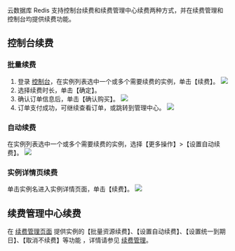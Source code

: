 云数据库 Redis 支持控制台续费和续费管理中心续费两种方式，并在续费管理和控制台均提供续费功能。

## 控制台续费
### 批量续费
1. 登录 [控制台](https://console.cloud.tencent.com/cdb)，在实例列表选中一个或多个需要续费的实例，单击【续费】。
 ![](https://main.qcloudimg.com/raw/60f5949076006104eaabe8af7b60f117.png)
2. 选择续费时长，单击【确定】。
3. 确认订单信息后，单击【确认购买】。
 ![](https://main.qcloudimg.com/raw/8bd65a4cc410c2a72f689777e86a227f.png)
4. 订单支付成功，可继续查看订单，或跳转到管理中心。
 ![](https://mccdn.qcloud.com/img56825d7c5d5ea.png)

### 自动续费
在实例列表选中一个或多个需要续费的实例，选择【更多操作】>【设置自动续费】。
![](https://main.qcloudimg.com/raw/58daeaf49a7c7619ce1028e6eb7742fc.png)

### 实例详情页续费
单击实例名进入实例详情页面，单击【续费】。
![](https://main.qcloudimg.com/raw/2632ea3f9c37fa76a0a3b6f93cf05dd0.png)

## 续费管理中心续费
 在 [续费管理页面](https://console.cloud.tencent.com/account/renewal) 提供实例的【批量资源续费】、【设置自动续费】、【设置统一到期日】、【取消不续费】等功能 ，详情请参见 [续费管理](https://cloud.tencent.com/document/product/555/7454)。


 

